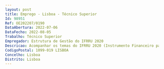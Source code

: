 ```yaml
--- 
layout: post
title: Emprego - Lisboa - Técnico Superior
Id: 98951
Ref: OE202207/0190
DataAbertura: 2022-07-06
DataFecho: 2022-08-05
Trabalho: Técnico Superior
Empregador: Estrutura de Gestão do IFRRU 2020
Descricao: Acompanhar os temas do IFRRU 2020 (Instrumento Financeiro para a Reabilitação e Revitalização Urbanas) relativos aos financiadores deste instrumento financeiro, com destaque para os fundos europeus estruturais e de investimento (FEEI), nomeadamente no desempenho das seguintes funções 1. Elaborar os relatórios do Comité de Investimento do IFRRU 2020 2. Assegurar o acompanhamento de verificações e auditorias externas 3. Assegurar a gestão dos pedidos de pagamento, de regularizações, de adiantamento e de saldo no balcão 2020 bem como na plataforma digital de partilha documental, prestando os esclarecimentos e iterações junto das Autoridades de Gestão dos Programas Operacionais que se revelem necessárias 4. Assegurar a gestão e atualização das candidaturas do IFRRU 2020 no Balcão 2020, nomeadamente, no que se refere à atualização de indicadores, relatórios de progresso e de execução e documentos 5. Assegurar a apresentação de pedidos de pagamento junto dos financiadores do IFRRU 2020, nomeadamente a Direção Geral do Tesouro e FInanças, o Banco Europeu de Investimento e o banco de Desenvolvimento do Conselho da Europa 6. Elaborar os relatórios de progresso e reporte financeiro para a Direção Geral do Tesouro e FInanças, o Banco Europeu de Investimento e o banco de Desenvolvimento do Conselho da Europa.
CodigoPostal: 1099-019 LISBOA
Concelho: Lisboa
Distrito: Lisboa
--- 
```

